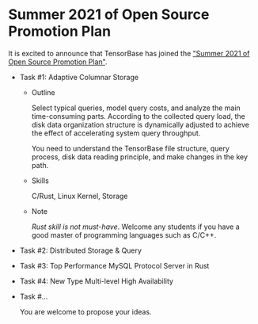 # Summer 2021 of Open Source Promotion Plan

It is excited to announce that TensorBase has joined the ["Summer 2021 of Open Source Promotion Plan"]().

* Task #1: Adaptive Columnar Storage

  + Outline
  
    Select typical queries, model query costs, and analyze the main time-consuming parts. According to the collected query load, the disk data organization structure is dynamically adjusted to achieve the effect of accelerating system query throughput. 
  
    You need to understand the TensorBase file structure, query process, disk data reading principle, and make changes in the key path.
  
  + Skills

    C/Rust, Linux Kernel, Storage

  + Note

    *Rust skill is not must-have*. Welcome any students if you have a good master of programming languages such as C/C++.


* Task #2: Distributed Storage & Query

* Task #3: Top Performance MySQL Protocol Server in Rust

* Task #4: New Type Multi-level High Availability

* Task #...

  You are welcome to propose your ideas.
